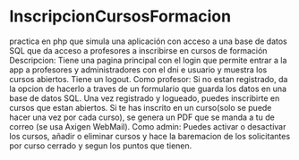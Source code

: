 # InscripcionCursosFormacion
practica en php que simula una aplicación con acceso a una base de datos SQL que da acceso a profesores a inscribirse en cursos de formación 
Descripcion:
Tiene una pagina principal con el login que permite entrar a la app a profesores y administradores con el dni e usuario y muestra los cursos abiertos. 
Tiene un logout.
Como profesor:
Si no estan registrado, da la opcion de hacerlo a traves de un formulario que guarda los datos en una base de datos SQL.
Una vez registrado y logueado, puedes inscribirte en cursos que estan abiertos. 
Si te has inscrito en un curso(solo se puede hacer una vez por cada curso), se genera un PDF que se manda a tu de correo (se usa Axigen WebMail).
Como admin:
Puedes activar o desactivar los cursos, añadir o eliminar cursos y hace la baremacion de los solicitantes por curso cerrado y segun los puntos que tienen.


